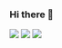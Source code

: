 ### Hi there 👋

![](https://github-readme-stats.vercel.app/api?username=SilianZ)
![](https://ghproxy.bugungu.top/https://raw.githubusercontent.com/SilianZ/github-stats/master/generated/languages.svg)
![](https://ghproxy.bugungu.top/https://raw.githubusercontent.com/SilianZ/github-stats/master/generated/overview.svg)
